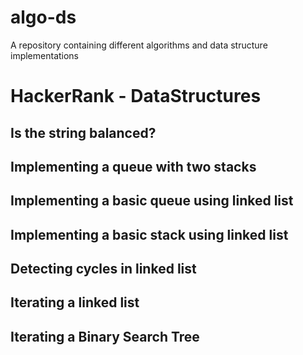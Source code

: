 # algo-ds
A repository containing different algorithms and data structure implementations

# HackerRank - DataStructures
## Is the string balanced?
## Implementing a queue with two stacks
## Implementing a basic queue using linked list
## Implementing a basic stack using linked list
## Detecting cycles in linked list
## Iterating a linked list
## Iterating a Binary Search Tree

